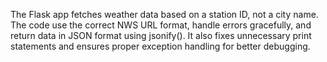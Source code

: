 The Flask app fetches weather data based on a station ID, not a city name. The code use the correct NWS URL format, handle errors gracefully, and return data in JSON format using jsonify(). It also fixes unnecessary print statements and ensures proper exception handling for better debugging.







